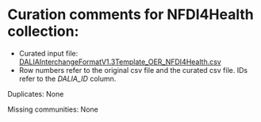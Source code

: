 # Curation comments for NFDI4Health collection:

- Curated input file:
  [DALIAInterchangeFormatV1.3Template_OER_NFDI4Health.csv](DALIAInterchangeFormatV1.3Template_OER_NFDI4Health.csv)
- Row numbers refer to the original csv file and the curated csv file. IDs refer
  to the _DALIA_ID_ column.

Duplicates: None

Missing communities: None
